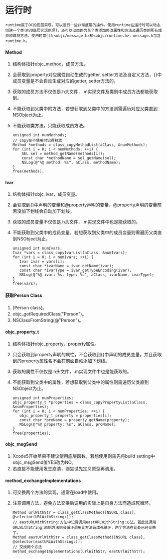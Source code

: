# 运行时
	runtime属于OC的底层实现，可以进行一些非常底层的操作，使用runtime在运行时可以动态创建一个类(KVO底层实现原理)，还可以动态的为某个类添加修改属性和方法及遍历类的所有成员和成员方法。使用时常引入<objc/message.h>和<objc/runtime.h>，message.h包含runtime.h。

#### Method
1. 结构体指针objc_method，成员方法。
2. 会获取到property对应属性自动生成的getter, setter方法及自定义方法，{}中成员变量是不会自动生成对应的getter, setter方法的。
3. 获取的成员方法不仅仅是.h头文件，.m实现文件及类别中成员方法都能获取到。
4. 不能获取到父类中的方法，若想获取到父类中的方法则需遍历对应父类直到NSObject为止。
5. 不能获取类方法，只能获取成员方法。

	```
	unsigned int numMethods;
	// copy在不使用时记得释放
	Method *methods = class_copyMethodList(aClass, &numMethods);
	for (int i = 0; i < numMethods; ++i) {
		SEL sel = method_getName(methods[i]);
		const char *methodName = sel_getName(sel);
		NSLog(@"%@ method: %s", aClass, methodName);
	}
	free(methods);
	```

#### Ivar
1. 结构体指针objc_ivar，成员变量。
2. 会获取到{}中声明的变量和@property声明的变量，@property声明的变量前若没加下划线会自动加下划线。
3. 获取的成员变量不仅仅是.h头文件，.m实现文件中也是能获取的。
4. 不能获取到父类中的成员变量，若想获取到父类中的成员变量则需遍历父类直到NSObject为止。

	```
	unsigned int numIvars;
	Ivar *vars = class_copyIvarList(aClass, &numIvars);
	for (int i = 0; i < numIvars; ++i) {
	   Ivar ivar = vars[i];
	   const char *ivarName = ivar_getName(ivar);
	   const char *ivarType = ivar_getTypeEncoding(ivar);
	   NSLog(@"%@ ivar: %s, type: %s", aClass, ivarName, ivarType);
	}
	free(vars);
	```

#### 获取Person Class
1. [Person class]。
2. objc_getRequiredClass("Person")。
3. NSClassFromString(@"Person")。
 
#### objc_property_t
1. 结构体指针objc_property，property属性。
2. 只会获取到property声明的属性，不会获取到{}中声明的成员变量，并且获取到的property属性名不会在前面自动添加下划线。
3. 获取的属性不仅仅是.h头文件，.m实现文件中也是能获取的。
4. 不能获取到父类中的属性，若想获取到父类中的属性则需遍历父类直到NSObject为止。

	```
	unsigned int numProperties;
	objc_property_t *properties = class_copyPropertyList(aClass, &numProperties);
	for (int i = 0; i < numProperties; ++i) {
	   objc_property_t property = properties[i];
	   const char *proName = property_getName(property);
	   NSLog(@"%@ property: %s", aClass, proName);
	}
	free(properties);
	```

#### objc_msgSend
1. Xcode5开始苹果不建议使用底层函数，若想使用则需先将build setting中objc_msgSend值YES改为NO。
2. 若直接不能使用发生崩溃，则尝试先定义原型再调用。

#### method_exchangeImplementations
1. 可交换两个方法的实现，通常在load中使用。
2. 注意调用方法，避免方法交换后调用的实际上是自身方法而造成死循环。

	```
	Method urlWithStr = class_getClassMethod([NSURL class], @selector(URLWithString:));
	// eastURLWithString:方法中记得调用eastURLWithString:方法，若此处调用URLWithString:原始方法则会循环调用此方法造成死循环，两个方法在此处已经交换了。
	Method eastUrlWithStr = class_getClassMethod([NSURL class], @selector(eastURLWithString:));
	// 交换两个方法
	method_exchangeImplementations(urlWithStr, eastUrlWithStr);
	```



